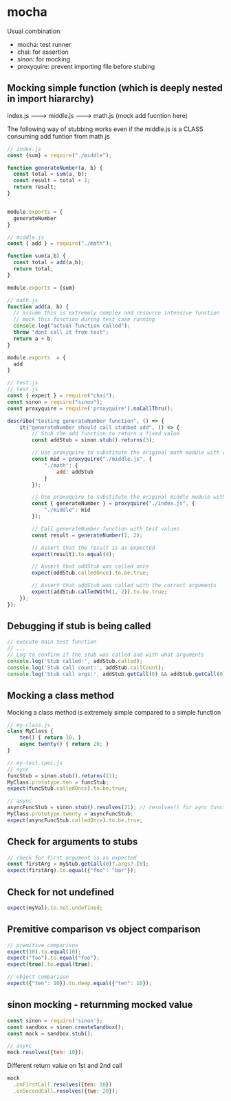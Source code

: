# mocha

Usual combination:
- mocha: test runner
- chai: for assertion
- sinon: for mocking
- proxyquire: prevent importing file before stubing

## Mocking simple function (which is deeply nested in import hiararchy)
index.js ---> middle.js ---> math.js (mock add fucntion here)

The following way of stubbing works even if the middle.js is a CLASS consuming add funtion from math.js
```js
// index.js
const {sum} = require("./middle");

function generateNumber(a, b) {
  const total = sum(a, b);
  const result = total + 1;
  return result;
}


module.exports = {
  generateNumber
}
```
```js
// middle.js
const { add } = require("./math");

function sum(a,b) {
  const total = add(a,b);
  return total;
}

module.exports = {sum}
```
```js
// math.js
function add(a, b) {
  // assume this is extremely complex and resource intensive function
  // mock this function during test case running
  console.log("actual function called");
  throw "dont call it from test";
  return a + b;
}

module.exports  = {
  add
}
```
```js
// test.js
// test.js
const { expect } = require("chai");
const sinon = require("sinon");
const proxyquire = require('proxyquire').noCallThru();

describe("testing generateNumber function", () => {
    it("generateNumber should call stubbed add", () => {
        // Stub the add function to return a fixed value
        const addStub = sinon.stub().returns(3);

        // Use proxyquire to substitute the original math module with our stub
        const mid = proxyquire("./middle.js", {
            "./math": {
                add: addStub
            }
        });

        // Use proxyquire to substitute the original middle module with the one containing our stubbed math module
        const { generateNumber } = proxyquire("./index.js", {
            "./middle": mid
        });

        // Call generateNumber function with test values
        const result = generateNumber(1, 2);

        // Assert that the result is as expected
        expect(result).to.equal(4);

        // Assert that addStub was called once
        expect(addStub.calledOnce).to.be.true;

        // Assert that addStub was called with the correct arguments
        expect(addStub.calledWith(1, 2)).to.be.true;
    });
});
```

## Debugging if stub is being called
```js
// execute main test function
// ...
// Log to confirm if the stub was called and with what arguments
console.log('Stub called:', addStub.called);
console.log('Stub call count:', addStub.callCount);
console.log('Stub call args:', addStub.getCall(0) && addStub.getCall(0).args);
```

## Mocking a class method
Mocking a class method is extremely simple compared to a simple function
```js
// my-class.js
class MyClass {
    ten() { return 10; }
    async twenty() { return 20; }
}
```
```js
// my-test.spec.js
// sync
funcStub = sinon.stub().returns(11);
MyClass.prototype.ten = funcStub;
expect(funcStub.calledOnce).to.be.true;

// async
asyncFuncStub = sinon.stub().resolves(21); // resolves() for aync function
MyClass.prototype.twenty = asyncFuncStub;
expect(asyncFuncStub.calledOnce).to.be.true;
```

## Check for arguments to stubs
```js
// check for first argument is as expected
const firstArg = myStub.getCall(0)?.args?.[0];
expect(firstArg).to.equal({"foo": "bar"});
```

## Check for not undefined
```js
expect(myVal).to.not.undefined;
```

## Premitive comparison vs object comparison
```js
// premitive comparison
expect(10).to.equal(10);
expect("foo").to.equal("foo");
expect(true).to.equal(true);

// object comparison
expect({"ten": 10}).to.deep.equal({"ten": 10});
```
## sinon mocking - returnming mocked value
```js
const sinon = require('sinon');
const sandbox = sinon.createSandbox();
const mock = sandbox.stub();

// async
mock.resolves({ten: 10});
```
Different return value on 1st and 2nd call
```js
mock
  .onFirstCall.resolves({ten: 10})
  .onSecondCall.resolves({twe: 20});
```



